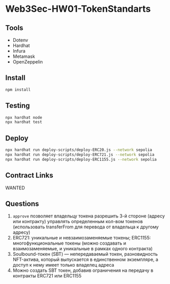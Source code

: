 # Web3Sec-HW01-TokenStandarts

## Tools
- Dotenv
- Hardhat
- Infura
- Metamask
- OpenZeppelin

## Install
```bash
npm install
```

## Testing
```bash
npx hardhat node
npx hardhat test
```

## Deploy
```bash
npx hardhat run deploy-scripts/deploy-ERC20.js --network sepolia
npx hardhat run deploy-scripts/deploy-ERC721.js --network sepolia
npx hardhat run deploy-scripts/deploy-ERC1155.js --network sepolia
```

## Contract Links
WANTED

## Questions
1. ```approve``` позволяет владельцу токена разрешить 3-й стороне (адресу или контракту) управлять определенным кол-вом токенов (использовать transferFrom для перевода от владельца к другому адресу)
2. ERC721: уникальные и невзаимозаменяемые токены; ERC1155: многофункциональные токены (можно создавать и взаимозаменяемые, и уникальные в рамках одного контракта)
3. Soulbound-токен (SBT) — непередаваемый токен, разновидность NFT-актива, который выпускается в единственном экземпляре, а доступ к нему имеет только владелец адреса
4. Можно создать SBT токен, добавив ограничения на передачу в контракты ERC721 или ERC1155